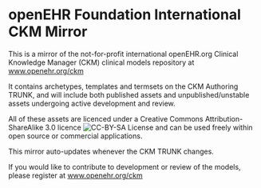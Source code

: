 openEHR Foundation International CKM Mirror 
===========================================

This is a mirror of the not-for-profit international openEHR.org Clinical Knowledge Manager (CKM) clinical models repository at www.openehr.org/ckm

It contains archetypes, templates and termsets on the CKM Authoring TRUNK, and will include both published assets and unpublished/unstable assets undergoing active development and review.

All of these assets are licenced under a Creative Commons Attribution-ShareAlike 3.0 licence ![CC-BY-SA License](https://i.creativecommons.org/l/by-sa/3.0/88x31.png) and can be used freely within open source or commercial applications.

This mirror auto-updates whenever the CKM TRUNK changes.

If you would like to contribute to development or review of the models, please register at www.openehr.org/ckm


